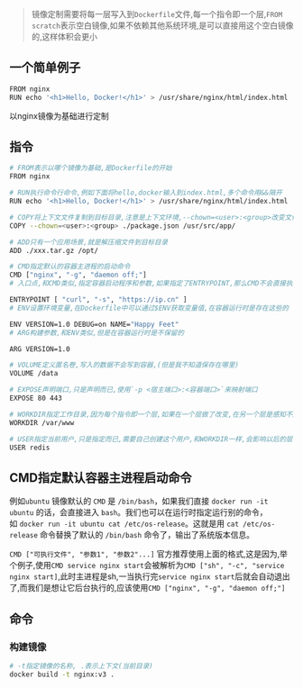 > 镜像定制需要将每一层写入到`Dockerfile`文件,每一个指令即一个层,`FROM scratch`表示空白镜像,如果不依赖其他系统环境,是可以直接用这个空白镜像的,这样体积会更小

## 一个简单例子
```bash
FROM nginx
RUN echo '<h1>Hello, Docker!</h1>' > /usr/share/nginx/html/index.html
```
以nginx镜像为基础进行定制

## 指令
```bash
# FROM表示以哪个镜像为基础,是Dockerfile的开始
FROM nginx 

# RUN执行命令行命令,例如下面将hello,docker输入到index.html,多个命令用&&隔开
RUN echo '<h1>Hello, Docker!</h1>' > /usr/share/nginx/html/index.html

# COPY将上下文文件复制到目标目录,注意是上下文环境,--chown=<user>:<group>改变文件用户和用户组
COPY --chown=<user>:<group> ./package.json /usr/src/app/

# ADD只有一个应用场景,就是解压缩文件到目标目录
ADD ./xxx.tar.gz /opt/

# CMD指定默认的容器主进程的启动命令
CMD ["nginx", "-g", "daemon off;"]
# 入口点,和CMD类似,指定容器启动程序和参数,如果指定了ENTRYPOINT,那么CMD不会直接执行命令,而是作为参数,传递给ENTRYPOINT执行,CMD和ENTRYPOINT可以同时存在,但是CMD会作为参数传递给ENTRYPOINT执行

ENTRYPOINT [ "curl", "-s", "https://ip.cn" ]
# ENV设置环境变量,在Dockerfile中可以通过$ENV获取变量值,在容器运行时是存在这些的

ENV VERSION=1.0 DEBUG=on NAME="Happy Feet"
# ARG构建参数,和ENV类似,但是在容器运行时是不保留的

ARG VERSION=1.0

# VOLUME定义匿名卷,写入的数据不会写到容器,(但是我不知道保存在哪里)
VOLUME /data

# EXPOSE声明端口,只是声明而已,使用`-p <宿主端口>:<容器端口>`来映射端口
EXPOSE 80 443

# WORKDIR指定工作目录,因为每个指令即一个层,如果在一个层做了改变,在另一个层是感知不到的,所以指定WORKDIR可以改变各个层的工作目录(改变环境状态并影响以后的层)
WORKDIR /var/www

# USER指定当前用户,只是指定而已,需要自己创建这个用户,和WORKDIR一样,会影响以后的层
USER redis
```

## CMD指定默认容器主进程启动命令
例如`ubuntu` 镜像默认的 `CMD` 是 `/bin/bash`，如果我们直接 `docker run -it ubuntu` 的话，会直接进入 `bash`。我们也可以在运行时指定运行别的命令，如 `docker run -it ubuntu cat /etc/os-release`。这就是用 `cat /etc/os-release` 命令替换了默认的 `/bin/bash` 命令了，输出了系统版本信息。

`CMD ["可执行文件", "参数1", "参数2"...]`
官方推荐使用上面的格式,这是因为,举个例子,使用`CMD service nginx start`会被解析为`CMD ["sh", "-c", "service nginx start]`,此时主进程是sh,一当执行完`service nginx start`后就会自动退出了,而我们是想让它后台执行的,应该使用`CMD ["nginx", "-g", "daemon off;"]`

## 命令
### 构建镜像
```bash
# -t指定镜像的名称, .表示上下文(当前目录)
docker build -t nginx:v3 .
```